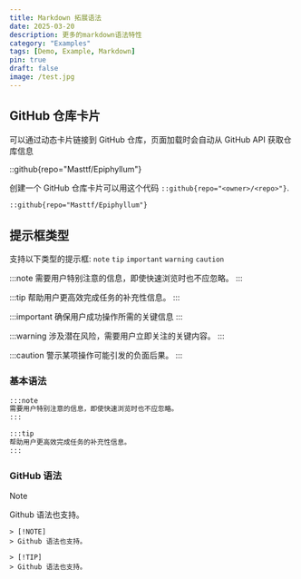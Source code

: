 ```yaml
---
title: Markdown 拓展语法
date: 2025-03-20
description: 更多的markdown语法特性
category: "Examples"
tags: [Demo, Example, Markdown]
pin: true
draft: false
image: /test.jpg
---
```


## GitHub 仓库卡片

可以通过动态卡片链接到 GitHub 仓库，页面加载时会自动从 GitHub API 获取仓库信息

::github{repo="Masttf/Epiphyllum"}

创建一个 GitHub 仓库卡片可以用这个代码 `::github{repo="<owner>/<repo>"}`.

```markdown
::github{repo="Masttf/Epiphyllum"}
```

## 提示框类型

支持以下类型的提示框: `note` `tip` `important` `warning` `caution`

:::note
需要用户特别注意的信息，即使快速浏览时也不应忽略。
:::

:::tip
帮助用户更高效完成任务的补充性信息。
:::

:::important
确保用户成功操作所需的关键信息
:::

:::warning
涉及潜在风险，需要用户立即关注的关键内容。
:::

:::caution
警示某项操作可能引发的负面后果。
:::

### 基本语法

```markdown
:::note
需要用户特别注意的信息，即使快速浏览时也不应忽略。
:::

:::tip
帮助用户更高效完成任务的补充性信息。
:::
```

### GitHub 语法

> [!NOTE]
> Github 语法也支持。

```
> [!NOTE]
> Github 语法也支持。

> [!TIP]
> Github 语法也支持。
```
